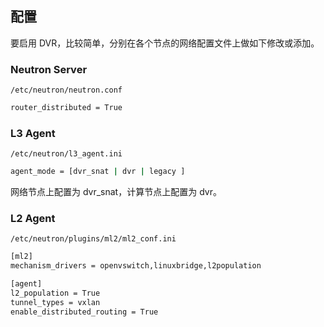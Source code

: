 ## 配置
要启用 DVR，比较简单，分别在各个节点的网络配置文件上做如下修改或添加。

### Neutron Server
`/etc/neutron/neutron.conf`

```sh
router_distributed = True
```

### L3 Agent
`/etc/neutron/l3_agent.ini`

```sh
agent_mode = [dvr_snat | dvr | legacy ]
```
网络节点上配置为 dvr_snat，计算节点上配置为 dvr。


### L2 Agent
`/etc/neutron/plugins/ml2/ml2_conf.ini`

```sh
[ml2]
mechanism_drivers = openvswitch,linuxbridge,l2population

[agent]
l2_population = True
tunnel_types = vxlan
enable_distributed_routing = True
```
